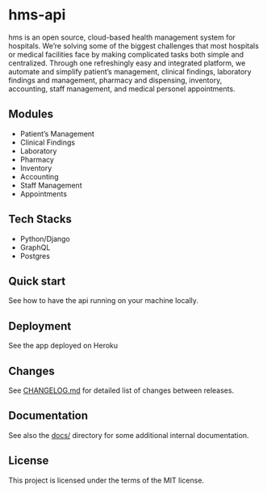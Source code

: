 # hms-api
hms is an open source, cloud-based health management system for hospitals. We’re solving some of the biggest challenges that most hospitals or medical facilities face by making complicated tasks both simple and centralized.
Through one refreshingly easy and integrated platform, we automate and simplify patient’s management, clinical findings, laboratory findings and management, pharmacy and dispensing, inventory, accounting, staff management, and medical personel appointments.

## Modules
- Patient’s Management
- Clinical Findings
- Laboratory
- Pharmacy
- Inventory
- Accounting
- Staff Management
- Appointments

## Tech Stacks
- Python/Django
- GraphQL
- Postgres

## Quick start
See how to have the api running on your machine locally.

## Deployment
See the app deployed on Heroku

## Changes
See [CHANGELOG.md](https://github.com/saleonhealth/hms-api/blob/master/CHANGELOG.md#change-log) for detailed list of changes between releases.

## Documentation
See also the [docs/]() directory for some additional internal documentation.

## License
This project is licensed under the terms of the MIT license.
